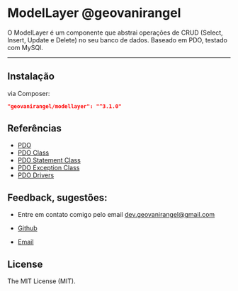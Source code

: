 # ModelLayer @geovanirangel

O ModelLayer é um componente que abstrai operações de CRUD (Select, Insert, Update e Delete) no seu banco de dados. Baseado em PDO, testado com MySQl.

---

## Instalação

via Composer:

```json
"geovanirangel/modellayer": "^3.1.0"
```

## Referências

- [PDO](https://www.php.net/manual/pt_BR/book.pdo.php)
- [PDO Class](https://www.php.net/manual/pt_BR/class.pdo.php)
- [PDO Statement Class](https://www.php.net/manual/pt_BR/class.pdostatement.php)
- [PDO Exception Class](https://www.php.net/manual/pt_BR/class.pdoexception.php)
- [PDO Drivers](https://www.php.net/manual/pt_BR/pdo.drivers.php)


## Feedback, sugestões:
 - Entre em contato comigo pelo email dev.geovanirangel@gmail.com

- [Github](https://github.com/geovanirangel)
- [Email](mailto:dev.geovanirangel@gmail.com)


## License

The MIT License (MIT).
